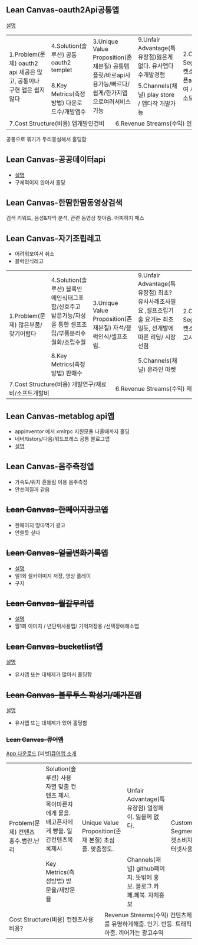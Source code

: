 ## Lean Canvas-oauth2Api공통앱
[설명](/doc/App_oauth2api.md)
<table style="width:100%">    <tr>        <td rowspan=2>1.Problem(문제) oauth2 api 제공은 많고, 공통이나 구현 앱은 쉽지 않다</td>        <td>4.Solution(솔루션) 공통 oauth2 templet </td>        <td rowspan=2 colspan=2>3.Unique Value Proposition(존재본질) 공통템플릿/바로api사용가능/빠르다/쉽게/한가지앱으로여러서비스기능</td>        <td>9.Unfair Advantage(특유장점)잃은게 없다. 유사앱다수개발경험</td>        <td rowspan=2>2.Customer Segments(타켓소비자) 오픈api를 통하여 서비스를 소모하는자</td>    </tr>    <tr>        <td>8.Key Metrics(측정방법) 다운로드수/개발앱수</td>        <td>5.Channels(채널) play store / 앱다작 개발가능</td>    </tr>    <tr>        <td colspan=3>7.Cost Structure(비용) 앱개발인건비</td>        <td colspan=3>6.Revenue Streams(수익) 인지도 상승</td>    </tr></table>
공통으로 묶기가 두리뭉실해서 홀딩함

## Lean Canvas-공공데이터api
- [설명](/doc/APP_pubapi.md)
- 구체적이지 않아서 홀딩

## Lean Canvas-한땀한땀동영상검색
검색 키워드, 음성&자막 분석, 관련 동영상 찾아줌.
어찌하지 패스

## Lean Canvas-자기조립레고
- 어려워보여서 취소
- 블럭인식레고
<table style="width:100%">    <tr>        <td rowspan=2>1.Problem(문제) 많은부품/찾기어렵다 </td>        <td>4.Solution(솔루션)  블록안에인식태그포함/신호주고 받은가능/자성을 통한 셀프조립/부품분리수월화/조립수월 </td>        <td rowspan=2 colspan=2>3.Unique Value Proposition(존재본질) 자석/블럭인식/셀프조립.</td>        <td>9.Unfair Advantage(특유장점) 최초?유사사례조사필요 ,셀프조립기술 요거는 최초일듯, 선개발에 따른 리딩/ 시장선점</td>        <td rowspan=2>2.Customer Segments(타켓소비자) 레고사용자</td>    </tr>    <tr>        <td>8.Key Metrics(측정방법) 판매수</td>        <td>5.Channels(채널) 온라인 마켓</td>    </tr>    <tr>        <td colspan=3>7.Cost Structure(비용) 개발연구/재료비/소프트개발비 </td>        <td colspan=3>6.Revenue Streams(수익) 제품매출</td>    </tr></table>

## Lean Canvas-metablog api앱
- appinventor 에서 xmlrpc 지원모듈 나올때까지 홀딩
- 네버/tistory/다음/워드프레스 공통 블로그앱
- [설명](/doc/APP_metablog.md)

## Lean Canvas-음주측정앱
- 가속도/위치 흔들림 이용 음주측정
- 안쓰여질꺼 같음

## ~~Lean Canvas-한페이지광고앱~~
- 한페이지 땅따먹기 광고
- 안쓸듯 싶다

## ~~Lean Canvas-얼굴변화기록앱~~
- [설명](/doc/APP_myface.md)
- 일1회 셀카이미지 저장, 영상 플레이
- 구지

## ~~Lean Canvas-월갈무리앱~~
- [설명](/doc/APP_keep.md)
- 월1회 이미지 / 년단위사용앱/ 기억저장용 /선택장애해소앱

## ~~Lean Canvas-bucketlist앱~~
[설명](/doc/App_bucketiist.md)
- 유사앱 또는 대체제가 많아서 홀딩함

## ~~Lean Canvas-블루투스 확성기/메가폰앱~~
[설명](/doc/App_megaphone.md)
- 유사앱 또는 대체제가 있어 홀딩함

### ~~Lean Canvas-큐어앱~~
[App 다운로드](https://play.google.com/store/apps/details?id=appinventor.ai_doohwan_kwak.mk_issue)
[피벗][큐어앱 소개](/doc/App_cur.md)
<table style="width:100%">    <tr>        <td rowspan=2>Problem(문제) 컨텐츠 홍수.범란.난리</td>        <td>Solution(솔루션) 사용자별 맞춤 컨텐츠 제시. 목이마른자에게 물을. 배고픈자에게 빵을. 일간컨텐츠목록제시</td>        <td rowspan=2 colspan=2> Unique Value Proposition(존재 본질) 초심플. 맞춤정도.</td>        <td>Unfair Advantage(특유장점) 열정페이. 잃을께 없다. </td>        <td rowspan=2>Customer Segments(타켓소비자) 인터넷사용유저.</td>    </tr>    <tr>        <td>Key Metrics(측정방법) 방문율/재방문율</td>        <td>Channels(채널) github페이지. 뜻밖에 홍보. 블로그.카페.페북. 자체홍보</td>    </tr>    <tr>        <td colspan=3>Cost Structure(비용) 컨첸츠사용비용?</td>        <td colspan=3>Revenue Streams(수익) 컨텐츠제공자를 유명하게해줌. 인기. 반등. 트래픽을 몰아줌. 끼어가는 광고수익</td>    </tr></table>

